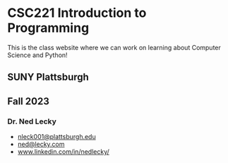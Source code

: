 # CSC221 Introduction to Programming
This is the class website where we can work on learning about Computer Science and Python!
## SUNY Plattsburgh
## Fall 2023
### Dr. Ned Lecky
- nleck001@plattsburgh.edu
- ned@lecky.com
- www.linkedin.com/in/nedlecky/

